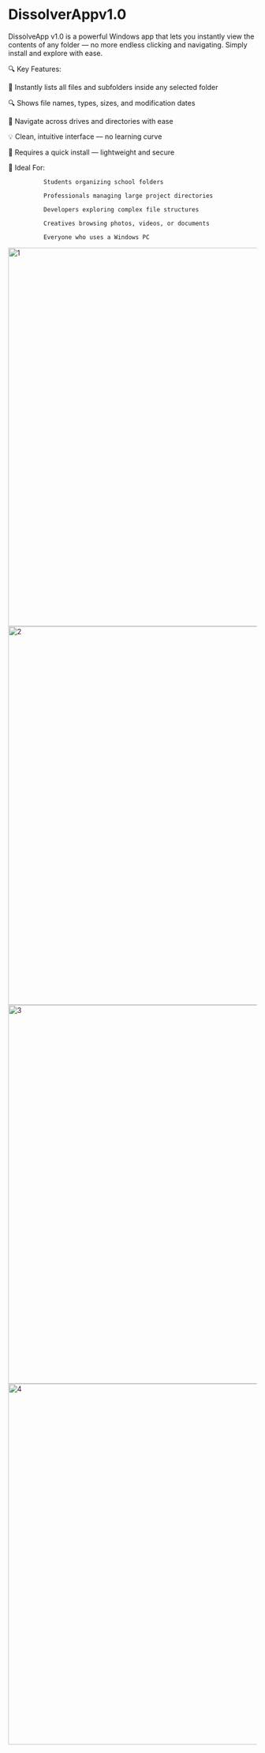 # DissolverAppv1.0
DissolveApp v1.0 is a powerful Windows app that lets you instantly view the contents of any folder — no more endless clicking and navigating. Simply install and explore with ease.

🔍 Key Features:

📁 Instantly lists all files and subfolders inside any selected folder

🔍 Shows file names, types, sizes, and modification dates

🧭 Navigate across drives and directories with ease

💡 Clean, intuitive interface — no learning curve

🧰 Requires a quick install — lightweight and secure

🎯 Ideal For:

              Students organizing school folders

              Professionals managing large project directories

              Developers exploring complex file structures

              Creatives browsing photos, videos, or documents

              Everyone who uses a Windows PC

<img width="1366" height="768" alt="1" src="https://github.com/user-attachments/assets/d4a47bd5-0f58-4381-acf9-af4e649db5c3" />

<img width="1366" height="768" alt="2" src="https://github.com/user-attachments/assets/43db67d2-08bc-4b61-a840-fbda47a35e6d" />

<img width="1366" height="768" alt="3" src="https://github.com/user-attachments/assets/5f8aa103-bfbc-42ce-8101-941d4168dfc8" />

<img width="1365" height="732" alt="4" src="https://github.com/user-attachments/assets/678dd024-0a8b-4f48-9e6d-4f4f94150e73" />



